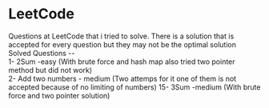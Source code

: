 # LeetCode
Questions at LeetCode that i tried to solve. There is a solution that is accepted for every question but they may not be the optimal solution  
Solved Questions --  
1- 2Sum -easy   (With brute force and hash map also tried two pointer method but did not work)  
2- Add two numbers - medium (Two attemps for it one of them is not accepted because of no limiting of numbers)
15- 3Sum -medium (With brute force and two pointer solution)

